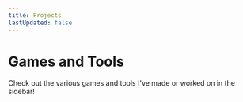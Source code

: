 ```yaml
---
title: Projects
lastUpdated: false
---
```

# Games and Tools

Check out the various games and tools I've made or worked on in the sidebar!
